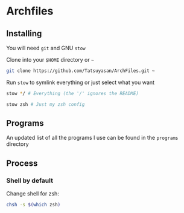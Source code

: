 # Archfiles

## Installing

You will need `git` and GNU `stow`

Clone into your `$HOME` directory or `~`

```bash
git clone https://github.com/Tatsuyasan/ArchFiles.git ~
```

Run `stow` to symlink everything or just select what you want

```bash
stow */ # Everything (the '/' ignores the README)
```

```bash
stow zsh # Just my zsh config
```

## Programs

An updated list of all the programs I use can be found in the `programs` directory
## Process

### Shell by default
Change shell for zsh:
```bash
chsh -s $(which zsh)
```